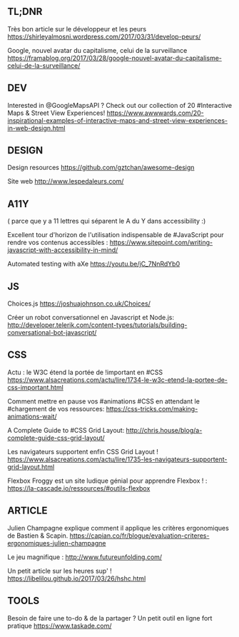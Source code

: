 ## TL;DNR​    ​

Tr​ès bon article sur le développeur et les peurs https://shirleyalmosni.wordpress.com/2017/03/31/develop-peurs/

Google, nouvel avatar du capitalisme, celui de la surveillance https://framablog.org/2017/03/28/google-nouvel-avatar-du-capitalisme-celui-de-la-surveillance/



## DEV​    ​

Interested in @GoogleMapsAPI​ ​? Check out our collection of 20 #Interactive Maps & Street View Experiences! https://www.awwwards.com/20-inspirational-examples-of-interactive-maps-and-street-view-experiences-in-web-design.html



## ​DESIGN    ​

​Design resources
https://github.com/gztchan/awesome-design

​Site web
​http://www.lespedaleurs.com/



## ​A11Y    
 ( parce que y a 11 lettres qui séparent le A du Y dans accessibility :)  ​

Excellent tour d'horizon de l'utilisation indispensable de #JavaScript pour rendre vos contenus accessibles : https://www.sitepoint.com/writing-javascript-with-accessibility-in-mind/

Automated testing with aXe​ ​https://youtu.be/jC_7NnRdYb0



## ​JS    ​

Choices​.js​
https://joshuajohnson.co.uk/Choices/

Créer un robot conversationnel en Javascript et Node.js: http://developer.telerik.com/content-types/tutorials/building-conversational-bot-javascript/



## ​CSS    ​

​Actu : le W3C étend la portée de !important en #CSS https://www.alsacreations.com/actu/lire/1734-le-w3c-etend-la-portee-de-css-important.html

Comment mettre en pause vos #animations #CSS en attendant le #chargement de vos ressources: https://css-tricks.com/making-animations-wait/

A Complete Guide to #CSS Grid Layout: http://chris.house/blog/a-complete-guide-css-grid-layout/

Les navigateurs supportent enfin CSS Grid Layout !​ ​https://www.alsacreations.com/actu/lire/1735-les-navigateurs-supportent-grid-layout.html

Flexbox Froggy est un site ludique génial pour apprendre Flexbox ! :​ ​https://la-cascade.io/ressources/#outils-flexbox



## ​ARTICLE    ​

Julien Champagne explique comment il applique les critères ergonomiques de Bastien & Scapin. https://capian.co/fr/blogue/evaluation-criteres-ergonomiques-julien-champagne

Le jeu magnifique : http://www.futureunfolding.com/

Un petit article sur les heures sup' ! https://libelilou.github.io/2017/03/26/hshc.html



## ​TOOLS    ​

Besoin de faire une to-do & de la partager ? Un petit outil en ligne fort pratique https://www.taskade.com/